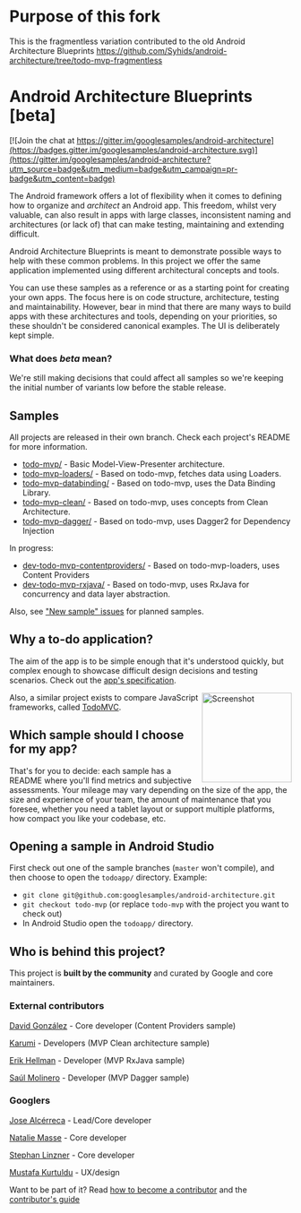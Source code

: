 # Purpose of this fork
This is the fragmentless variation contributed to the old Android Architecture Blueprints
https://github.com/Syhids/android-architecture/tree/todo-mvp-fragmentless

# Android Architecture Blueprints [beta]

[![Join the chat at https://gitter.im/googlesamples/android-architecture](https://badges.gitter.im/googlesamples/android-architecture.svg)](https://gitter.im/googlesamples/android-architecture?utm_source=badge&utm_medium=badge&utm_campaign=pr-badge&utm_content=badge)

The Android framework offers a lot of flexibility when it comes to defining how
to organize and <em>architect</em> an Android app. This freedom, whilst very valuable, can also result in apps
with large classes, inconsistent naming and architectures (or lack of) that can
make testing, maintaining and extending difficult.

Android Architecture Blueprints is meant to demonstrate possible ways to help
with these common problems. In this project we offer the same application
implemented using different architectural concepts and tools.

You can use these samples as a reference or as a starting point for creating
your own apps. The focus here is on code structure, architecture, testing and
maintainability. However, bear in mind that there are many ways to build apps
with these architectures and tools, depending on your priorities, so these
shouldn't be considered canonical examples. The UI is deliberately kept simple.

### What does <em>beta</em> mean?

We're still making decisions that could affect all samples so we're keeping the
initial number of variants low before the stable release.

## Samples

All projects are released in their own branch. Check each project's README for
more information.

  * [todo-mvp/](https://github.com/googlesamples/android-architecture/tree/todo-mvp/) - Basic Model-View-Presenter architecture.
  * [todo-mvp-loaders/](https://github.com/googlesamples/android-architecture/tree/todo-mvp-loaders/) - Based on todo-mvp, fetches data using Loaders.
  * [todo-mvp-databinding/](https://github.com/googlesamples/android-architecture/tree/todo-databinding/) - Based on todo-mvp, uses the Data Binding Library.
  * [todo-mvp-clean/](https://github.com/googlesamples/android-architecture/tree/todo-mvp-clean/) - Based on todo-mvp, uses concepts from Clean Architecture.
  * [todo-mvp-dagger/](https://github.com/googlesamples/android-architecture/tree/todo-mvp-dagger/) - Based on todo-mvp, uses Dagger2 for Dependency Injection

In progress:

  * [dev-todo-mvp-contentproviders/](https://github.com/googlesamples/android-architecture/tree/dev-todo-mvp-contentproviders/) - Based on todo-mvp-loaders, uses Content Providers
  * [dev-todo-mvp-rxjava/](https://github.com/googlesamples/android-architecture/tree/dev-todo-mvp-rxjava/) - Based on todo-mvp, uses RxJava for concurrency and data layer abstraction.

Also, see ["New sample" issues](https://github.com/googlesamples/android-architecture/issues?q=is%3Aissue+is%3Aopen+label%3A%22New+sample%22) for planned samples.

## Why a to-do application?

The aim of the app is to be simple enough that it's understood quickly, but
complex enough to showcase difficult design decisions and testing scenarios.
Check out the [app's specification](https://github.com/googlesamples/android-architecture/wiki/To-do-app-specification).

<img src="https://github.com/googlesamples/android-architecture/wiki/images/tasks2.png" alt="Screenshot" width="160" style="display: inline; float: right"/>

Also, a similar project exists to compare JavaScript frameworks, called [TodoMVC](https://github.com/tastejs/todomvc).

## Which sample should I choose for my app?

That's for you to decide: each sample has a README where you'll find metrics
and subjective assessments. Your mileage may vary depending on the size of the
app, the size and experience of your team, the amount of maintenance that you
foresee, whether you need a tablet layout or support multiple platforms, how
compact you like your codebase, etc.

## Opening a sample in Android Studio

First check out one of the sample branches (`master` won't compile), and then choose to open the `todoapp/` directory. Example:

  * `git clone git@github.com:googlesamples/android-architecture.git`
  * `git checkout todo-mvp` (or replace `todo-mvp` with the project you want to check out)
  * In Android Studio open the `todoapp/` directory.

## Who is behind this project?

This project is **built by the community** and curated by Google and core maintainers.

### External contributors

[David González](http://github.com/malmstein) - Core developer (Content Providers sample)

[Karumi](http://github.com/Karumi) - Developers (MVP Clean architecture sample)

[Erik Hellman](https://github.com/ErikHellman) - Developer (MVP RxJava sample)

[Saúl Molinero](https://github.com/saulmm) - Developer (MVP Dagger sample)

### Googlers

[Jose Alcérreca](http://github.com/JoseAlcerreca) - Lead/Core developer

[Natalie Masse](http://github.com/freewheelnat) - Core developer

[Stephan Linzner](http://github.com/slinzner) - Core developer

[Mustafa Kurtuldu](https://github.com/mustafa-x) - UX/design

Want to be part of it? Read [how to become a contributor](https://github.com/googlesamples/android-architecture/blob/master/CONTRIBUTING.md) and the [contributor's guide](https://github.com/googlesamples/android-architecture/wiki/Contributions)

